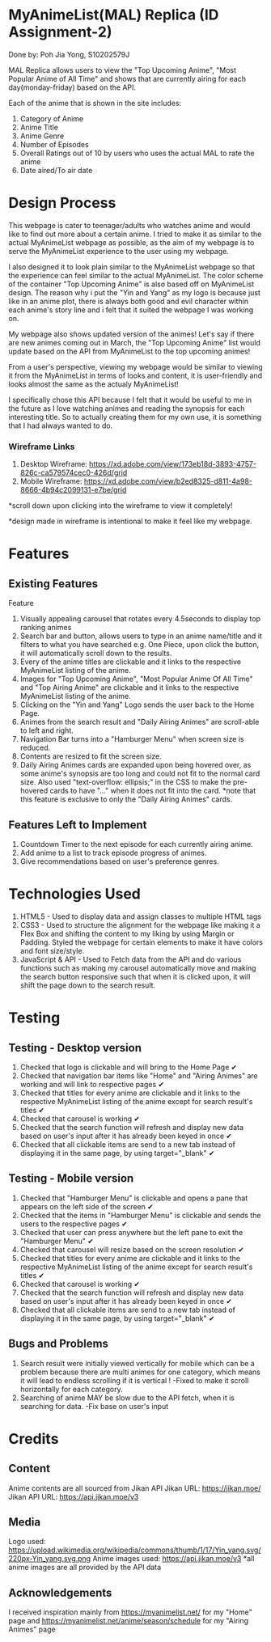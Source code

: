# MyAnimeList(MAL) Replica (ID Assignment-2)
Done by: Poh Jia Yong, S10202579J

MAL Replica allows users to view the "Top Upcoming Anime", "Most Popular Anime of All Time" and shows that are currently airing for each day(monday-friday) based on the API.

Each of the anime that is shown in the site includes:
1. Category of Anime
2. Anime Title
3. Anime Genre
4. Number of Episodes
5. Overall Ratings out of 10 by users who uses the actual MAL to rate the anime
6. Date aired/To air date

# Design Process
This webpage is cater to teenager/adults who watches anime and would like to find out more about a certain anime.
I tried to make it as similar to the actual MyAnimeList webpage as possible, as the aim of my webpage is to serve the MyAnimeList experience to the user using my webpage.

I also designed it to look plain similar to the MyAnimeList webpage so that the experience can feel similar to the actual MyAnimeList. The color scheme of the container "Top Upcoming Anime" is also based off on MyAnimeList design. The reason why i put the "Yin and Yang" as my logo is because just like in an anime plot, there is always both good and evil character within each anime's story line and i felt that it suited the webpage I was working on.

My webpage also shows updated version of the animes! 
Let's say if there are new animes coming out in March, the "Top Upcoming Anime" list would update based on the API from MyAnimeList to the top upcoming animes!

From a user's perspective, viewing my webpage would be similar to viewing it from the MyAnimeList in terms of looks and content, it is user-friendly and looks almost the same as the actualy MyAnimeList!

I specifically chose this API because I felt that it would be useful to me in the future as I love watching animes and reading the synopsis for each interesting title. So to actually creating them for my own use, it is something that I had always wanted to do.

### Wireframe Links
1. Desktop Wireframe: https://xd.adobe.com/view/173eb18d-3893-4757-826c-ca579574cec0-426d/grid
2. Mobile Wireframe: https://xd.adobe.com/view/b2ed8325-d811-4a98-8666-4b94c2099131-e7be/grid
   
*scroll down upon clicking into the wireframe to view it completely!

*design made in wireframe is intentional to make it feel like my webpage.
# Features

## Existing Features
Feature
1. Visually appealing carousel that rotates every 4.5seconds to display top ranking animes
2. Search bar and button, allows users to type in an anime name/title and it filters to what you have searched e.g. One Piece, upon click the button, it will automatically scroll down to the results.
3. Every of the anime titles are clickable and it links to the respective MyAnimeList listing of the anime.
4. Images for "Top Upcoming Anime", "Most Popular Anime Of All Time" and "Top Airing Anime" are clickable and it links to the respective MyAnimeList listing of the anime.
5. Clicking on the "Yin and Yang" Logo sends the user back to the Home Page.
6. Animes from the search result and "Daily Airing Animes" are scroll-able to left and right.
7. Navigation Bar turns into a "Hamburger Menu" when screen size is reduced.
8. Contents are resized to fit the screen size.
9. Daily Airing Animes cards are expanded upon being hovered over, as some anime's synopsis are too long and could not fit to the normal card size. Also used "text-overflow: ellipsis;" in the CSS to make the pre-hovered cards to have "..." when it does not fit into the card. *note that this feature is exclusive to only the "Daily Airing Animes" cards.
   
## Features Left to Implement
1. Countdown Timer to the next episode for each currently airing anime.
2. Add anime to a list to track episode progress of animes.
3. Give recommendations based on user's preference genres.
# Technologies Used
1. HTML5 - Used to display data and assign classes to multiple HTML tags
2. CSS3 - Used to structure the alignment for the webpage like making it a Flex Box and shifting the content to my liking by using Margin or Padding. Styled the webpage for certain elements to make it have colors and font size/style.
3. JavaScript & API - Used to Fetch data from the API and do various functions such as making my carousel automatically move and making the search button responsive such that when it is clicked upon, it will shift the page down to the search result.
   
# Testing
## Testing - Desktop version
1. Checked that logo is clickable and will bring to the Home Page ✔
2. Checked that navigation bar items like "Home" and "Airing Animes" are working and will link to respective pages ✔
3. Checked that titles for every anime are clickable and it links to the respective MyAnimeList listing of the anime except for search result's titles ✔
4. Checked that carousel is working ✔
5. Checked that the search function will refresh and display new data based on user's input after it has already been keyed in once ✔
6. Checked that all clickable items are send to a new tab instead of displaying it in the same page, by using target="_blank" ✔
## Testing - Mobile version
1. Checked that "Hamburger Menu" is clickable and opens a pane that appears on the left side of the screen ✔
2. Checked that the items in "Hamburger Menu" is clickable and sends the users to the respective pages ✔
3. Checked that user can press anywhere but the left pane to exit the "Hamburger Menu" ✔
4. Checked that carousel will resize based on the screen resolution ✔
5. Checked that titles for every anime are clickable and it links to the respective MyAnimeList listing of the anime except for search result's titles ✔
6. Checked that carousel is working ✔
7. Checked that the search function will refresh and display new data based on user's input after it has already been keyed in once ✔
8. Checked that all clickable items are send to a new tab instead of displaying it in the same page, by using target="_blank" ✔

## Bugs and Problems
1. Search result were initially viewed vertically for mobile which can be a problem because there are multi animes for one category, which means it will lead to endless scrolling if it is vertical ! -Fixed to make it scroll horizontally for each category.
2. Searching of anime MAY be slow due to the API fetch, when it is searching for data. -Fix base on user's input

# Credits

## Content
Anime contents are all sourced from Jikan API
Jikan URL: https://jikan.moe/
Jikan API URL: https://api.jikan.moe/v3
## Media
Logo used: https://upload.wikimedia.org/wikipedia/commons/thumb/1/17/Yin_yang.svg/220px-Yin_yang.svg.png
Anime images used: https://api.jikan.moe/v3
*all anime images are all provided by the API data

## Acknowledgements
I received inspiration mainly from 
https://myanimelist.net/ for my "Home" page and https://myanimelist.net/anime/season/schedule for my "Airing Animes" page